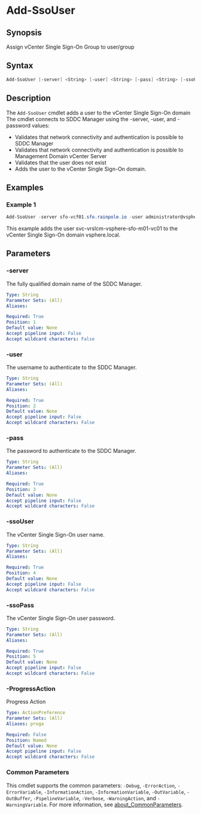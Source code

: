 # Add-SsoUser

## Synopsis

Assign vCenter Single Sign-On Group to user/group

## Syntax

```powershell
Add-SsoUser [-server] <String> [-user] <String> [-pass] <String> [-ssoUser] <String> [-ssoPass] <String> [-ProgressAction <ActionPreference>] [<CommonParameters>]
```

## Description

The `Add-SsoUser` cmdlet adds a user to the vCenter Single Sign-On domain The cmdlet connects to SDDC Manager
using the -server, -user, and -password values:

- Validates that network connectivity and authentication is possible to SDDC Manager
- Validates that network connectivity and authentication is possible to Management Domain vCenter Server
- Validates that the user does not exist
- Adds the user to the vCenter Single Sign-On domain.

## Examples

### Example 1

```powershell
Add-SsoUser -server sfo-vcf01.sfo.rainpole.io -user administrator@vsphere.local -pass VMw@re1! -ssoUser svc-vrslcm-vsphere-sfo-m01-vc01 -ssoPass VMw@re1!VMw@re1!
```

This example adds the user svc-vrslcm-vsphere-sfo-m01-vc01 to the vCenter Single Sign-On domain vsphere.local.

## Parameters

### -server

The fully qualified domain name of the SDDC Manager.

```yaml
Type: String
Parameter Sets: (All)
Aliases:

Required: True
Position: 1
Default value: None
Accept pipeline input: False
Accept wildcard characters: False
```

### -user

The username to authenticate to the SDDC Manager.

```yaml
Type: String
Parameter Sets: (All)
Aliases:

Required: True
Position: 2
Default value: None
Accept pipeline input: False
Accept wildcard characters: False
```

### -pass

The password to authenticate to the SDDC Manager.

```yaml
Type: String
Parameter Sets: (All)
Aliases:

Required: True
Position: 3
Default value: None
Accept pipeline input: False
Accept wildcard characters: False
```

### -ssoUser

The vCenter Single Sign-On user name.

```yaml
Type: String
Parameter Sets: (All)
Aliases:

Required: True
Position: 4
Default value: None
Accept pipeline input: False
Accept wildcard characters: False
```

### -ssoPass

The vCenter Single Sign-On user password.

```yaml
Type: String
Parameter Sets: (All)
Aliases:

Required: True
Position: 5
Default value: None
Accept pipeline input: False
Accept wildcard characters: False
```

### -ProgressAction

Progress Action

```yaml
Type: ActionPreference
Parameter Sets: (All)
Aliases: proga

Required: False
Position: Named
Default value: None
Accept pipeline input: False
Accept wildcard characters: False
```

### Common Parameters

This cmdlet supports the common parameters: `-Debug`, `-ErrorAction`, `-ErrorVariable`, `-InformationAction`, `-InformationVariable`, `-OutVariable`, `-OutBuffer`, `-PipelineVariable`, `-Verbose`, `-WarningAction`, and `-WarningVariable`. For more information, see [about_CommonParameters](http://go.microsoft.com/fwlink/?LinkID=113216).
